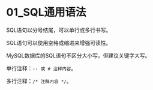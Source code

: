 # 01_SQL通用语法

SQL语句以分号结尾，可以单行或多行书写。

SQL语句可以使用空格或缩进来增强可读性。

MySQL数据库的SQL语句不区分大小写，但建议关键字大写。

单行注释：`-- 或 # 注释内容`。

多行注释：`/* 注释内容 */`。